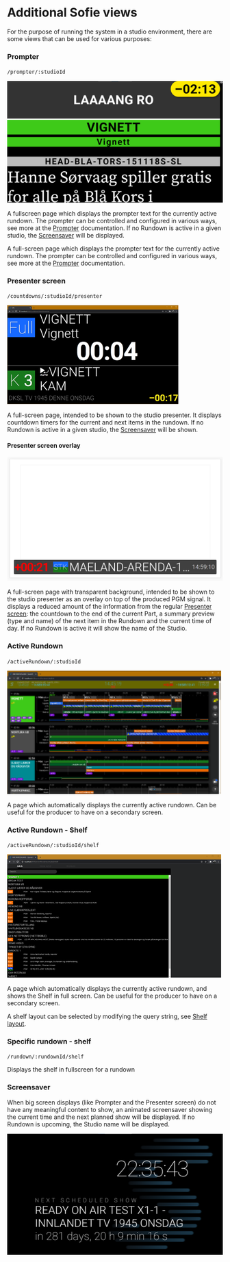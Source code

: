 # Additional Sofie views

For the purpose of running the system in a studio environment, there are some views that can be used for various purposes:

### Prompter

`/prompter/:studioId`

![Prompter View](/img/docs/main/features/prompter-example.png)

A fullscreen page which displays the prompter text for the currently active rundown. The prompter can be controlled and configured in various ways, see more at the [Prompter](prompter.md) documentation. If no Rundown is active in a given studio, the [Screensaver](sofie-pages.md#screensaver) will be displayed. 

A full-screen page which displays the prompter text for the currently active rundown. The prompter can be controlled and configured in various ways, see more at the [Prompter](prompter.md) documentation.

### Presenter screen

`/countdowns/:studioId/presenter`

![Presenter Screen](/img/docs/main/features/presenter-screen-example.png)

A full-screen page, intended to be shown to the studio presenter. It displays countdown timers for the current and next items in the rundown. If no Rundown is active in a given studio, the [Screensaver](sofie-pages.md#screensaver) will be shown.

#### Presenter screen overlay

![Presenter Screen Overlay](/img/docs/main/features/presenter-screen-overlay-example.png)

A full-screen page with transparent background, intended to be shown to the studio presenter as an overlay on top of the produced PGM signal. It displays a reduced amount of the information from the regular [Presenter screen](sofie-pages.md#presenter-screen): the countdown to the end of the current Part, a summary preview \(type and name\) of the next item in the Rundown and the current time of day. If no Rundown is active it will show the name of the Studio.

### Active Rundown

`/activeRundown/:studioId`

![Active Rundown](/img/docs/main/features/active-rundown-example.png)

A page which automatically displays the currently active rundown. Can be useful for the producer to have on a secondary screen.

### Active Rundown - Shelf

`/activeRundown/:studioId/shelf`

![Active Rundown Shelf](/img/docs/main/features/active-rundown-shelf-example.png)

A page which automatically displays the currently active rundown, and shows the Shelf in full screen. Can be useful for the producer to have on a secondary screen.

A shelf layout can be selected by modifying the query string, see [Shelf layout](shelf-layout).

### Specific rundown - shelf

`/rundown/:rundownId/shelf`

Displays the shelf in fullscreen for a rundown

### Screensaver

When big screen displays \(like Prompter and the Presenter screen\) do not have any meaningful content to show, an animated screensaver showing the current time and the next planned show will be displayed. If no Rundown is upcoming, the Studio name will be displayed.

![A screensaver showing the next scheduled show](/img/docs/main/features/screensaver-example.png)



